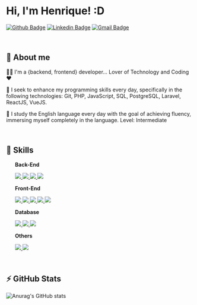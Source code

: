 
# Hi, I'm Henrique! :D
[![Github Badge](https://img.shields.io/badge/-Github-000?style=flat-square&logo=Github&logoColor=white&link=https://github.com/rickweb3)](https://github.com/rickweb3)
[![Linkedin Badge](https://img.shields.io/badge/-LinkedIn-blue?style=flat-square&logo=Linkedin&logoColor=white&link=https://www.linkedin.com/in/rickweb)](https://www.linkedin.com/in/rickweb)
[![Gmail Badge](https://img.shields.io/badge/-henrique.devweb@gmail.com-c14438?style=flat-square&logo=Gmail&logoColor=white&link=mailto:henrique.devweb@gmail.com)](mailto:henrique.devweb@gmail.com)


<br />


## 💬 About me
👨‍💻 I'm a {backend, frontend} developer... Lover of Technology and Coding ♥

[comment]: <> (<p>I currently work at Serpro <a href="google.com">SERPRO</a></p>)

<p>🌱 I seek to enhance my programming skills every day, specifically in the following technologies: Git, PHP, JavaScript, SQL, PostgreSQL, Laravel, ReactJS, VueJS.</p>

<p>🎯 I study the English language every day with the goal of achieving fluency, immersing myself completely in the language.
Level: Intermediate</p>

<br />

## 🚀 Skills
<ul>
  <strong>Back-End</strong><br/>
  <p>
    <a href="#">
      <img src="https://img.shields.io/badge/PHP-777BB4?style=for-the-badge&logo=php&logoColor=white" />
      <img src="https://img.shields.io/badge/JavaScript-F7DF1E?style=for-the-badge&logo=javascript&logoColor=black" />
      <img src="https://img.shields.io/badge/Laravel-FF2D20?style=for-the-badge&logo=laravel&logoColor=white" />
      <img src="https://img.shields.io/badge/Python-3776AB?style=for-the-badge&logo=python&logoColor=white" />
    </a>
  </p>
</ul>
<ul>
  <strong>Front-End</strong><br/>
  <p>
    <a href="#">
      <img src="https://img.shields.io/badge/HTML5-E34F26?style=for-the-badge&logo=html5&logoColor=white" />
      <img src="https://img.shields.io/badge/CSS3-1572B6?style=for-the-badge&logo=css3&logoColor=white" />
      <img src="https://img.shields.io/badge/Vue.js-35495E?style=for-the-badge&logo=vue-dot-js&logoColor=4FC08D" />
      <img src="https://img.shields.io/badge/Bootstrap-563D7C?style=for-the-badge&logo=bootstrap&logoColor=white" />
      <img src="https://img.shields.io/badge/jQuery-0769AD?style=for-the-badge&logo=jquery&logoColor=white" />
    </a>
  </p>
</ul>
<ul>
  <strong>Database</strong><br/>
  <p>
    <a href="#">
      <img src="https://img.shields.io/badge/MySQL-00000F?style=for-the-badge&logo=mysql&logoColor=white" />
      <img src="https://img.shields.io/badge/MariaDB-003545?style=for-the-badge&logo=mariadb&logoColor=white" />
      <img src="https://img.shields.io/badge/Microsoft%20SQL%20Sever-CC2927?style=for-the-badge&logo=microsoft%20sql%20server&logoColor=white" />
    </a>
  </p>
</ul>
<ul>
  <strong>Others</strong><br/>
  <p>
    <a href="#">
      <img src="https://img.shields.io/badge/GitHub-100000?style=for-the-badge&logo=github&logoColor=white" />
      <img src="https://img.shields.io/badge/Figma-F24E1E?style=for-the-badge&logo=figma&logoColor=white" />
    </a>
  </p>
</ul>

<br />

## ⚡ GitHub Stats
![Anurag's GitHub stats](https://github-readme-stats.vercel.app/api?username=rickweb3&show_icons=true&theme=tokyonight)

